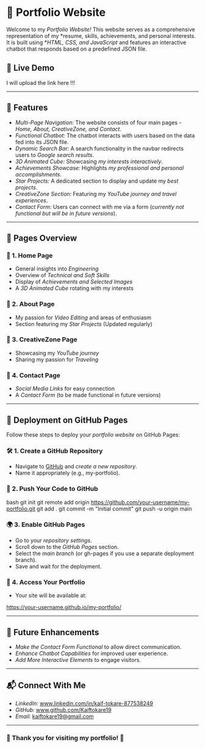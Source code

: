 # 🚀 Portfolio Website

Welcome to my *Portfolio Website!* This website serves as a comprehensive representation of my *resume, skills, achievements, and personal interests. It is built using **HTML, CSS, and JavaScript* and features an interactive chatbot that responds based on a predefined JSON file.

## 🔗 Live Demo
I will upload the link here !!!

---

## 🎯 Features
- *Multi-Page Navigation:* The website consists of four main pages - *Home, About, CreativeZone, and Contact*.
- *Functional Chatbot:* The chatbot interacts with users based on the data fed into its JSON file.
- *Dynamic Search Bar:* A search functionality in the navbar redirects users to *Google search results*.
- *3D Animated Cube:* Showcasing *my interests interactively*.
- *Achievements Showcase:* Highlights *my professional and personal accomplishments*.
- *Star Projects:* A dedicated section to display and update my *best projects*.
- *CreativeZone Section:* Featuring my *YouTube journey and travel experiences*.
- *Contact Form:* Users can connect with me via a form (*currently not functional but will be in future versions*).

---

## 📌 Pages Overview

### 🔹 1. Home Page
- General insights into *Engineering*
- Overview of *Technical and Soft Skills*
- Display of *Achievements and Selected Images*
- A *3D Animated Cube* rotating with my interests

### 🔹 2. About Page
- My passion for *Video Editing* and areas of enthusiasm
- Section featuring my *Star Projects* (Updated regularly)

### 🔹 3. CreativeZone Page
- Showcasing my *YouTube journey*
- Sharing my passion for *Traveling*

### 🔹 4. Contact Page
- *Social Media Links* for easy connection
- A *Contact Form* (to be made functional in future versions)

---

## 🚀 Deployment on GitHub Pages

Follow these steps to deploy your *portfolio website* on GitHub Pages:

### 🛠 1. Create a GitHub Repository
- Navigate to [GitHub](https://github.com/) and *create a new repository*.
- Name it appropriately (e.g., my-portfolio).

### 📂 2. Push Your Code to GitHub
bash
git init
git remote add origin https://github.com/your-username/my-portfolio.git
git add .
git commit -m "Initial commit"
git push -u origin main


### 🌍 3. Enable GitHub Pages
- Go to your *repository settings*.
- Scroll down to the *GitHub Pages* section.
- Select the *main branch* (or gh-pages if you use a separate deployment branch).
- Save and wait for the deployment.

### 🔗 4. Access Your Portfolio
- Your site will be available at:

https://your-username.github.io/my-portfolio/


---

## 🔮 Future Enhancements
- *Make the Contact Form Functional* to allow direct communication.
- *Enhance Chatbot Capabilities* for improved user experience.
- *Add More Interactive Elements* to engage visitors.

---

## 📬 Connect With Me
- *LinkedIn:* www.linkedin.com/in/kaif-tokare-877538249
- *GitHub:* www.github.com/Kaiftokare19
- *Email:* kaiftokare19@gmail.com

---

### 🎉 Thank you for visiting my portfolio! 🚀
